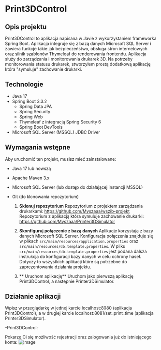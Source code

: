 # Print3DControl

## Opis projektu

Print3DControl to aplikacja napisana w Javie z wykorzystaniem frameworka Spring Boot. 
Aplikacja integruje się z bazą danych Microsoft SQL Server i zawiera funkcje takie jak bezpieczeństwo, obsługa stron internetowych oraz silnik szablonów Thymeleaf do renderowania frontendu. 
Aplikacja służy do zarządzania i monitorowania drukarek 3D.
Na potrzeby monitorowania statusu drukarek, stworzyłem prostą dodatkową aplikację która "symuluje" zachowanie drukarki. 

## Technologie

- Java 17
- Spring Boot 3.3.2
  - Spring Data JPA
  - Spring Security
  - Spring Web
  - Thymeleaf z integracją Spring Security 6
  - Spring Boot DevTools
- Microsoft SQL Server (MSSQL) JDBC Driver

## Wymagania wstępne

Aby uruchomić ten projekt, musisz mieć zainstalowane:

- Java 17 lub nowszą
- Apache Maven 3.x
- Microsoft SQL Server (lub dostęp do działającej instancji MSSQL)
- Git (do klonowania repozytorium)

  1. **Sklonuj repozytorium**
       Repozytorium z projektem zarządzania drukarkami: https://github.com/Myszaaa/wszib-projekt
       Repozytorium z aplikacją która symuluje zachowanie drukarki: https://github.com/Myszaaa/Printer3DSimulator
     
  3. **Skonfiguruj połączenie z bazą danych**
       Aplikacje korzystają z bazy danych Microsoft SQL Server. Konfiguracja połączenia znajduje się w plikach `src/main/resources/application.properties` oraz `src/main/resources/db.template.properties`.
       W pliku `src/main/resources/db.template.properties` jest podana dalsza instrukcja do konfiguracji bazy danych w celu ochrony haseł. Dotyczy to wszystkich aplikacji które są potrzebne do zaprezentowania działania projektu.

  4. ** Uruchom aplikację**
        Uruchom jako pierwszą aplikację Print3DControl, a następnie Printer3DSimulator.
     
## Działanie aplikacji
  Wpisz w przeglądarkę w jednej karcie localhost:8080 (aplikacja Print3DControl), a w drugiej karcie localhost:8081/set_print_time (aplikacja Printer3DSimulator).
  
  -Print3DControl:
  
  Pokarze Ci się możliwość rejestracji oraz zalogowania już do istniejącego konta:
    ![image](https://github.com/user-attachments/assets/2f681e64-8aaf-4f34-960e-9053676c7e1a)

     
